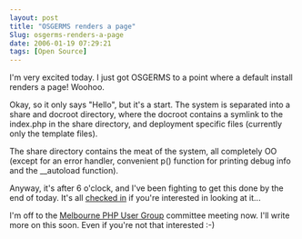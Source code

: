 ```yaml
---
layout: post
title: "OSGERMS renders a page"
Slug: osgerms-renders-a-page
date: 2006-01-19 07:29:21
tags: [Open Source]
---
```

I'm very excited today. I just got OSGERMS to a point where a default install renders a page! Woohoo.

Okay, so it only says "Hello", but it's a start. The system is separated into a share and docroot directory, where the docroot contains a symlink to the index.php in the share directory, and deployment specific files (currently only the template files).

The share directory contains the meat of the system, all completely OO (except for an error handler, convenient p() function for printing debug info and the \_\_autoload function).

Anyway, it's after 6 o'clock, and I've been fighting to get this done by the end of today. It's all [checked in](http://osgerms.tigris.org/source/browse/osgerms/trunk/) if you're interested in looking at it...

I'm off to the [Melbourne PHP User Group](http://phpmelb.org/) committee meeting now. I'll write more on this soon. Even if you're not that interested :-)
